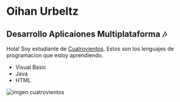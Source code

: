 # Oihan Urbeltz
## Desarrollo Aplicaiones Multiplataforma 🎶
Hola! Soy estudiante de [Cuatrovientos](https://cuatrovientos.org).
Estos son los lenguajes de programacion que estoy aprendiendo.
- Visual Basic
- Java
- HTML

![imgen cuatrovientos]([https://www.google.com/imgres?q=cuatrovientos&imgurl=https%3A%2F%2Fcuatrovientos.org%2Fwp-content%2Fuploads%2F2025%2F01%2FLOGO-CENTRO-INTEGRADO-CUATROVIENTOS-300x115-2.png&imgrefurl=https%3A%2F%2Fcuatrovientos.org%2F&docid=8XEPDbZnLsJn2M&tbnid=Q-S0erLjUZwV4M&vet=12ahUKEwismIfQocmQAxWcNPsDHa_COvEQM3oECBIQAA..i&w=300&h=115&hcb=2&ved=2ahUKEwismIfQocmQAxWcNPsDHa_COvEQM3oECBIQAA](https://www.google.com/url?sa=i&url=https%3A%2F%2Fcuatrovientos.org%2F&psig=AOvVaw0Hw6ZpmSNdQRX7K5Uwiipx&ust=1761822292839000&source=images&cd=vfe&opi=89978449&ved=0CBUQjRxqFwoTCOj8tdChyZADFQAAAAAdAAAAABAE))
